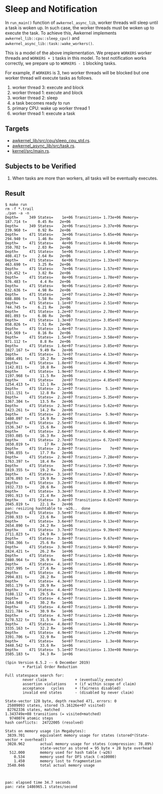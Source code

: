 # Sleep and Notification

In `run_main()` function of `awkernel_async_lib`,
worker threads will sleep until a task is woken up.
In such case, the worker threads must be woken up to execute the task.
To achieve this, Awkernel implements `awkernel_lib::cpu::sleep_cpu()` and
`awkernel_async_lib::task::wake_workers()`.

This is a model of the above implementation.
We prepare `WORKERS` worker threads and `WORKERS + 1` tasks in this model.
To test notification works correctly,
we prepare up to `WORKERS - 1` blocking tasks.

For example, if `WORKERS` is 3, two worker threads will be blocked
but one worker thread will execute tasks as follows.

1. worker thread 3: execute and block
2. worker thread 1: execute and block
3. worker thread 2: sleep
4. a task becomes ready to run
5. primary CPU: wake up worker thread 1
6. worker thread 1: execute a task

## Targets

- [awkernel_lib/src/cpu/sleep_cpu_std.rs](../../../../../awkernel_lib/src/cpu/sleep_cpu_std.rs).
- [awkernel_async_lib/src/task.rs](../../../../../awkernel_async_lib/src/task.rs).
- [kernel/src/main.rs](../../../../../kernel/src/main.rs).

## Subjects to be Verified

1. When tasks are more than workers, all tasks will be eventually executes.

## Result

```
$ make run
rm -f *.trail
./pan -a -n
Depth=     349 States=    1e+06 Transitions= 1.73e+06 Memory=   187.714 t=     0.45 R=   2e+06
Depth=     349 States=    2e+06 Transitions= 3.37e+06 Memory=   239.960 t=     0.92 R=   2e+06
Depth=     471 States=    3e+06 Transitions= 5.65e+06 Memory=   294.940 t=     1.46 R=   2e+06
Depth=     471 States=    4e+06 Transitions= 8.14e+06 Memory=   350.702 t=     2.03 R=   2e+06
Depth=     471 States=    5e+06 Transitions= 1.07e+07 Memory=   408.417 t=     2.64 R=   2e+06
Depth=     471 States=    6e+06 Transitions= 1.33e+07 Memory=   463.690 t=     3.25 R=   2e+06
Depth=     471 States=    7e+06 Transitions= 1.57e+07 Memory=   519.452 t=     3.82 R=   2e+06
Depth=     471 States=    8e+06 Transitions= 1.78e+07 Memory=   576.483 t=      4.4 R=   2e+06
Depth=     471 States=    9e+06 Transitions= 2.01e+07 Memory=   632.636 t=     4.98 R=   2e+06
Depth=     471 States=    1e+07 Transitions= 2.24e+07 Memory=   688.886 t=     5.58 R=   2e+06
Depth=     471 States=  1.1e+07 Transitions= 2.51e+07 Memory=   744.745 t=     6.21 R=   2e+06
Depth=     471 States=  1.2e+07 Transitions= 2.78e+07 Memory=   801.093 t=     6.86 R=   2e+06
Depth=     471 States=  1.3e+07 Transitions= 3.05e+07 Memory=   858.026 t=     7.51 R=   2e+06
Depth=     471 States=  1.4e+07 Transitions= 3.32e+07 Memory=   914.569 t=     8.16 R=   2e+06
Depth=     471 States=  1.5e+07 Transitions= 3.58e+07 Memory=   971.112 t=      8.8 R=   2e+06
Depth=     471 States=  1.6e+07 Transitions= 3.85e+07 Memory=  1027.167 t=     9.49 R=   2e+06
Depth=     471 States=  1.7e+07 Transitions= 4.13e+07 Memory=  1084.491 t=     10.2 R=   2e+06
Depth=     471 States=  1.8e+07 Transitions= 4.36e+07 Memory=  1142.011 t=     10.8 R=   2e+06
Depth=     471 States=  1.9e+07 Transitions= 4.59e+07 Memory=  1197.968 t=     11.5 R=   2e+06
Depth=     471 States=    2e+07 Transitions= 4.85e+07 Memory=  1254.413 t=     12.1 R=   2e+06
Depth=     471 States=  2.1e+07 Transitions=  5.1e+07 Memory=  1311.151 t=     12.8 R=   2e+06
Depth=     471 States=  2.2e+07 Transitions= 5.35e+07 Memory=  1367.304 t=     13.5 R=   2e+06
Depth=     471 States=  2.3e+07 Transitions= 5.62e+07 Memory=  1423.261 t=     14.2 R=   2e+06
Depth=     471 States=  2.4e+07 Transitions=  5.9e+07 Memory=  1480.097 t=     14.9 R=   2e+06
Depth=     471 States=  2.5e+07 Transitions= 6.18e+07 Memory=  1536.347 t=     15.6 R=   2e+06
Depth=     471 States=  2.6e+07 Transitions= 6.46e+07 Memory=  1593.085 t=     16.3 R=   2e+06
Depth=     471 States=  2.7e+07 Transitions= 6.72e+07 Memory=  1650.019 t=       17 R=   2e+06
Depth=     471 States=  2.8e+07 Transitions=    7e+07 Memory=  1706.855 t=     17.7 R=   2e+06
Depth=     471 States=  2.9e+07 Transitions= 7.28e+07 Memory=  1763.397 t=     18.4 R=   2e+06
Depth=     471 States=    3e+07 Transitions= 7.55e+07 Memory=  1819.355 t=     19.2 R=   2e+06
Depth=     471 States=  3.1e+07 Transitions= 7.82e+07 Memory=  1876.093 t=     19.9 R=   2e+06
Depth=     471 States=  3.2e+07 Transitions= 8.08e+07 Memory=  1932.733 t=     20.6 R=   2e+06
Depth=     471 States=  3.3e+07 Transitions= 8.37e+07 Memory=  1991.913 t=     21.4 R=   2e+06
Depth=     471 States=  3.4e+07 Transitions= 8.62e+07 Memory=  2045.819 t=     22.1 R=   2e+06
pan: resizing hashtable to -w26..  done
Depth=     471 States=  3.5e+07 Transitions= 8.88e+07 Memory=  2598.933 t=     23.6 R=   1e+06
Depth=     471 States=  3.6e+07 Transitions= 9.13e+07 Memory=  2654.890 t=     24.2 R=   1e+06
Depth=     471 States=  3.7e+07 Transitions= 9.39e+07 Memory=  2711.823 t=     24.9 R=   1e+06
Depth=     471 States=  3.8e+07 Transitions= 9.67e+07 Memory=  2768.366 t=     25.6 R=   1e+06
Depth=     471 States=  3.9e+07 Transitions= 9.94e+07 Memory=  2824.421 t=     26.2 R=   1e+06
Depth=     471 States=    4e+07 Transitions= 1.02e+08 Memory=  2880.964 t=     26.9 R=   1e+06
Depth=     471 States=  4.1e+07 Transitions= 1.05e+08 Memory=  2937.995 t=     27.6 R=   1e+06
Depth=     471 States=  4.2e+07 Transitions= 1.08e+08 Memory=  2994.831 t=     28.2 R=   1e+06
Depth=     471 States=  4.3e+07 Transitions= 1.11e+08 Memory=  3051.179 t=     28.9 R=   1e+06
Depth=     471 States=  4.4e+07 Transitions= 1.13e+08 Memory=  3108.112 t=     29.5 R=   1e+06
Depth=     471 States=  4.5e+07 Transitions= 1.16e+08 Memory=  3164.948 t=     30.2 R=   1e+06
Depth=     471 States=  4.6e+07 Transitions= 1.19e+08 Memory=  3221.784 t=     30.9 R=   1e+06
Depth=     471 States=  4.7e+07 Transitions= 1.22e+08 Memory=  3278.522 t=     31.5 R=   1e+06
Depth=     471 States=  4.8e+07 Transitions= 1.24e+08 Memory=  3335.163 t=     32.2 R=   1e+06
Depth=     471 States=  4.9e+07 Transitions= 1.27e+08 Memory=  3391.706 t=     32.9 R=   1e+06
Depth=     471 States=    5e+07 Transitions=  1.3e+08 Memory=  3448.542 t=     33.6 R=   1e+06
Depth=     471 States=  5.1e+07 Transitions= 1.33e+08 Memory=  3505.183 t=     34.3 R=   1e+06

(Spin Version 6.5.2 -- 6 December 2019)
        + Partial Order Reduction

Full statespace search for:
        never claim             + (eventually_execute)
        assertion violations    + (if within scope of claim)
        acceptance   cycles     + (fairness disabled)
        invalid end states      - (disabled by never claim)

State-vector 128 byte, depth reached 471, errors: 0
 25809093 states, stored (5.16126e+07 visited)
 82762336 states, matched
1.343749e+08 transitions (= visited+matched)
  9740074 atomic steps
hash conflicts:  24722005 (resolved)

Stats on memory usage (in Megabytes):
 3839.701       equivalent memory usage for states (stored*(State-vector + overhead))
 3028.962       actual memory usage for states (compression: 78.89%)
                state-vector as stored = 95 byte + 28 byte overhead
  512.000       memory used for hash table (-w26)
    0.534       memory used for DFS stack (-m10000)
    1.450       memory lost to fragmentation
 3540.046       total actual memory usage



pan: elapsed time 34.7 seconds
pan: rate 1486965.1 states/second
```
